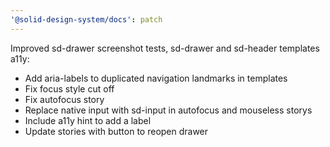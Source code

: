 ```yaml
---
'@solid-design-system/docs': patch
---
```


Improved sd-drawer screenshot tests, sd-drawer and sd-header templates a11y:
- Add aria-labels to duplicated navigation landmarks in templates
- Fix focus style cut off
- Fix autofocus story
- Replace native input with sd-input in autofocus and mouseless storys
- Include a11y hint to add a label
- Update stories with button to reopen drawer
